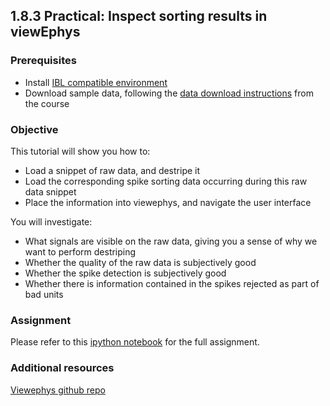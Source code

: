 ## 1.8.3 Practical: Inspect sorting results in viewEphys

### Prerequisites
- Install [IBL compatible environment](https://github.com/int-brain-lab/neuropixels_course_2024/blob/main/installation/README.md)
- Download sample data, following the [data download instructions](https://github.com/int-brain-lab/neuropixels_course_2024/tree/main/data_access) from the course

### Objective
This tutorial will show you how to:

- Load a snippet of raw data, and destripe it
- Load the corresponding spike sorting data occurring during this raw data snippet
- Place the information into viewephys, and navigate the user interface

You will investigate:
- What signals are visible on the raw data, giving you a sense of why we want to perform destriping
- Whether the quality of the raw data is subjectively good
- Whether the spike detection is subjectively good
- Whether there is information contained in the spikes rejected as part of bad units

### Assignment
Please refer to this [ipython notebook](https://github.com/int-brain-lab/neuropixels_course_2024/blob/main/viewephys/Check%20output%20of%20spike%20sorting.ipynb) for the full assignment.

### Additional resources
[Viewephys github repo](https://github.com/int-brain-lab/viewephys)